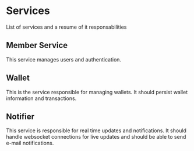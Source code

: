 # Services

List of services and a resume of it responsabilities

## Member Service

This service manages users and authentication.

## Wallet

This is the service responsible for managing wallets.
It should persist wallet information and transactions.

## Notifier

This service is responsible for real time updates and notifications. It should
handle websocket connections for live updates and should be able to send e-mail
notifications.